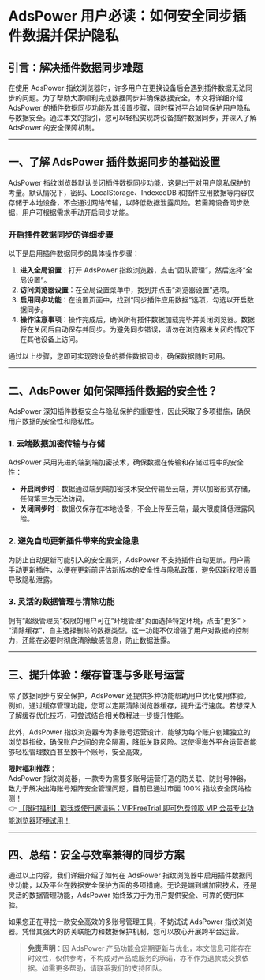 # AdsPower 用户必读：如何安全同步插件数据并保护隐私

## 引言：解决插件数据同步难题

在使用 AdsPower 指纹浏览器时，许多用户在更换设备后会遇到插件数据无法同步的问题。为了帮助大家顺利完成数据同步并确保数据安全，本文将详细介绍 AdsPower 的插件数据同步功能及其设置步骤，同时探讨平台如何保护用户隐私与数据安全。通过本文的指引，您可以轻松实现跨设备插件数据同步，并深入了解 AdsPower 的安全保障机制。

---

## 一、了解 AdsPower 插件数据同步的基础设置

AdsPower 指纹浏览器默认关闭插件数据同步功能，这是出于对用户隐私保护的考量。默认情况下，密码、LocalStorage、IndexedDB 和插件应用数据等内容仅存储于本地设备，不会通过网络传输，以降低数据泄露风险。若需跨设备同步数据，用户可根据需求手动开启同步功能。

### 开启插件数据同步的详细步骤

以下是启用插件数据同步的具体操作步骤：

1. **进入全局设置**：打开 AdsPower 指纹浏览器，点击“团队管理”，然后选择“全局设置”。
2. **访问浏览器设置**：在全局设置菜单中，找到并点击“浏览器设置”选项。
3. **启用同步功能**：在设置页面中，找到“同步插件应用数据”选项，勾选以开启数据同步。
4. **操作注意事项**：操作完成后，确保所有插件数据加载完毕并关闭浏览器。数据将在关闭后自动保存并同步。为避免同步错误，请勿在浏览器未关闭的情况下在其他设备上访问。

通过以上步骤，您即可实现跨设备的插件数据同步，确保数据随时可用。

---

## 二、AdsPower 如何保障插件数据的安全性？

AdsPower 深知插件数据安全与隐私保护的重要性，因此采取了多项措施，确保用户数据的安全性和隐私性。

### 1. 云端数据加密传输与存储

AdsPower 采用先进的端到端加密技术，确保数据在传输和存储过程中的安全性：

- **开启同步时**：数据通过端到端加密技术安全传输至云端，并以加密形式存储，任何第三方无法访问。
- **关闭同步时**：数据仅保存在本地设备，不会上传至云端，最大限度降低泄露风险。

### 2. 避免自动更新插件带来的安全隐患

为防止自动更新可能引入的安全漏洞，AdsPower 不支持插件自动更新。用户需手动更新插件，以便在更新前评估新版本的安全性与隐私政策，避免因新权限设置导致隐私泄露。

### 3. 灵活的数据管理与清除功能

拥有“超级管理员”权限的用户可在“环境管理”页面选择特定环境，点击“更多” > “清除缓存”，自主选择删除的数据类型。这一功能不仅增强了用户对数据的控制力，还能在必要时彻底清除敏感信息，防止数据泄露。

---

## 三、提升体验：缓存管理与多账号运营

除了数据同步与安全保护，AdsPower 还提供多种功能帮助用户优化使用体验。例如，通过缓存管理功能，您可以定期清除浏览器缓存，提升运行速度。若想深入了解缓存优化技巧，可尝试结合相关教程进一步提升性能。

此外，AdsPower 指纹浏览器专为多账号运营设计，能够为每个账户创建独立的浏览器指纹，确保账户之间的完全隔离，降低关联风险。这使得海外平台运营者能够轻松管理数百甚至数千个账号，安全高效。

**限时福利推荐**：  
AdsPower 指纹浏览器，一款专为需要多账号运营打造的防关联、防封号神器，致力于解决出海账号矩阵安全管理问题，目前已通过市面 100% 指纹安全网站检测！  
👉 [【限时福利】戳我或使用邀请码：VIPFreeTrial 即可免费领取 VIP 会员专业功能浏览器环境试用！](https://bit.ly/adspower_free)

---

## 四、总结：安全与效率兼得的同步方案

通过以上内容，我们详细介绍了如何在 AdsPower 指纹浏览器中启用插件数据同步功能，以及平台在数据安全保护方面的多项措施。无论是端到端加密技术，还是灵活的数据管理功能，AdsPower 始终致力于为用户提供安全、可靠的使用体验。

如果您正在寻找一款安全高效的多账号管理工具，不妨试试 AdsPower 指纹浏览器。凭借其强大的防关联能力和数据保护机制，您可以放心开展跨平台运营。

> **免责声明**：因 AdsPower 产品功能会定期更新与优化，本文信息可能存在时效性，仅供参考，不构成对产品或服务的承诺，亦不作为退款或交换依据。如需更多帮助，请联系我们的支持团队。